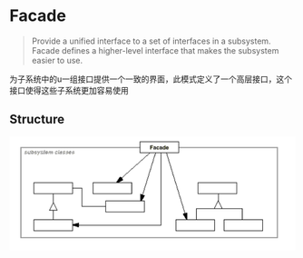 # Facade

> Provide a unified interface to a set of interfaces in a subsystem. Facade defines
a higher-level interface that makes the subsystem easier to use.

为子系统中的u一组接口提供一个一致的界面，此模式定义了一个高层接口，这个接口使得这些子系统更加容易使用

## Structure

![](img/facade/facade.png)